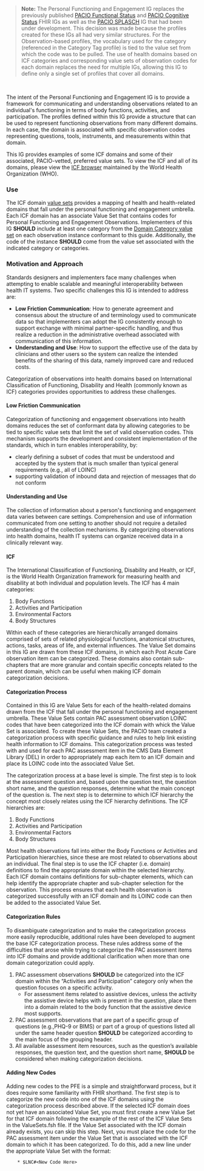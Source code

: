 <blockquote class="stu-note">
<p><b>Note:</b>
The Personal Functioning and Engagement IG replaces the previously published <a href="https://hl7.org/fhir/us/pacio-fs/index.html">PACIO Functional Status</a> and <a href="https://hl7.org/fhir/us/pacio-cs/index.html">PACIO Cognitive Status</a> FHIR IGs as well as the <a href="https://paciowg.github.io/splasch-ig/index.html">PACIO SPLASCH</a> IG that had been under development. This decision was made because the profiles created for these IGs all had very similar structures. For the Observation-based profiles, the vocabulary used for the category (referenced in the Category Tag profile) is tied to the value set from which the code was to be pulled. The use of health domains based on ICF categories and corresponding value sets of observation codes for each domain replaces the need for multiple IGs, allowing this IG to define only a single set of profiles that cover all domains.
</p>
</blockquote>
<br>

The intent of the Personal Functioning and Engagement IG is to provide a framework for communicating and understanding observations related to an individual's functioning in terms of body functions, activities, and participation. The profiles defined within this IG provide a structure that can be used to represent functioning observations from many different domains. In each case, the domain is associated with specific observation codes representing questions, tools, instruments, and measurements within that domain.

This IG provides examples of some ICF domains and some of their associated, PACIO-vetted, preferred value sets. To view the ICF and all of its domains, please view the [ICF browser](https://icd.who.int/dev11/l-icf/en) maintained by the World Health Organization (WHO).

### Use

The ICF domain [value sets](artifacts.html#5) provides a mapping of health and health-related domains that fall under the personal functioning and engagement umbrella. Each ICF domain has an associate Value Set that contains codes for Personal Functioning and Engagement Observations. Implementers of this IG **SHOULD** include at least one category from the [Domain Category value set](ValueSet-pfe-category-vs.html) on each observation instance conformant to this guide. Additionally, the code of the instance **SHOULD** come from the value set associated with the indicated category or categories. 

### Motivation and Approach

Standards designers and implementers face many challenges when attempting to enable scalable and meaningful interoperability between health IT systems. Two specific challenges this IG is intended to address are:
- **Low Friction Communication**: How to generate agreement and consensus about the structure of and terminology used to communicate data so that implementers can adopt the IG consistently enough to support exchange with minimal partner-specific handling, and thus realize a reduction in the administrative overhead associated with communication of this information.
- **Understanding and Use**: How to support the effective use of the data by clinicians and other users so the system can realize the intended benefits of the sharing of this data, namely improved care and reduced costs.

Categorization of observations into health domains based on International Classification of Functioning, Disability and Health (commonly known as ICF) categories provides opportunities to address these challenges.

#### Low Friction Communication

Categorization of functioning and engagement observations into health domains reduces the set of conformant data by allowing categories to be tied to specific value sets that limit the set of valid observation codes. This mechanism supports the development and consistent implementation of the standards, which in turn enables interoperability, by:
- clearly defining a subset of codes that must be understood and accepted by the system that is much smaller than typical general requirements (e.g., all of LOINC)
- supporting validation of inbound data and rejection of messages that do not conform

#### Understanding and Use

The collection of information about a person's functioning and engagement data varies between care settings. Comprehension and use of information communicated from one setting to another should not require a detailed understanding of the collection mechanisms. By categorizing observations into health domains, health IT systems can organize received data in a clinically relevant way.

#### ICF

The International Classification of Functioning, Disability and Health, or ICF, is the World Health Organization framework for measuring health and disability at both individual and population levels. The ICF has 4 main categories: 
1. Body Functions
2. Activities and Participation
3. Environmental Factors
4. Body Structures

Within each of these categories are hierarchically arranged domains comprised of sets of related physiological functions, anatomical structures, actions, tasks, areas of life, and external influences. The Value Set domains in this IG are drawn from these ICF domains, in which each Post Acute Care observation item can be categorized. These domains also contain sub-chapters that are more granular and contain specific concepts related to the parent domain, which can be useful when making ICF domain categorization decisions.

#### Categorization Process

Contained in this IG are Value Sets for each of the health-related domains drawn from the ICF that fall under the personal functioning and engagement umbrella. These Value Sets contain PAC assessment observation LOINC codes that have been categorized into the ICF domain with whick the Value Set is associated. To create these Value Sets, the PACIO team created a categorization process with specific guidance and rules to help link existing health information to ICF domains. This categorization process was tested with and used for each PAC assessment item in the CMS Data Element Library (DEL) in order to appropriately map each item to an ICF domain and place its LOINC code into the associated Value Set.  

The categorization process at a base level is simple. The first step is to look at the assessment question and, based upon the question text, the question short name, and the question responses, determine what the main concept of the question is. The next step is to determine to which ICF hierarchy the concept most closely relates using the ICF hierarchy definitions. The ICF hierarchies are:
1. Body Functions
2. Activities and Participation
3. Environmental Factors
4. Body Structures

Most health observations fall into either the Body Functions or Activities and Participation hierarchies, since these are most related to observations about an individual. The final step is to use the ICF chapter (i.e. domain) definitions to find the appropriate domain within the selected hierarchy. Each ICF domain contains definitions for sub-chapter elements, which can help identify the appropriate chapter and sub-chapter selection for the observation. This process ensures that each health observation is categorized successfully with an ICF domain and its LOINC code can then be added to the associated Value Set.

#### Categorization Rules

To disambiguate categorization and to make the categorization process more easily reproducible, additional rules have been developed to augment the base ICF categorization process. These rules address some of the difficulties that arose while trying to categorize the PAC assessment items into ICF domains and provide additional clarification when more than one domain categorization could apply. 

1. PAC assessment observations **SHOULD** be categorized into the ICF domain within the “Activities and Participation” category only when the question focuses on  a specific activity.
    - For assessment items related to assistive devices, unless the activity the assistive device helps with is present in the question, place them into a domain related to the body function that the assistive device most supports.
2.  PAC assessment observations that are part of a specific group of questions (e.g.,PHQ-9 or BIMS) or part of a group of questions listed all under the same header question **SHOULD** be categorized according to the main focus of the grouping header.
3. All available assessment item resources, such as the question’s available responses, the question text, and the question short name, **SHOULD** be considered when making categorization decisions. 

#### Adding New Codes

Adding new codes to the PFE is a simple and straightforward process, but it does require some familiarity with FHIR shorthand. The first step is to categorize the new code into one of the ICF domains using the categorization process described above. If the selected ICF domain does not yet have an associated Value Set, you must first create a new Value Set for that ICF domain following the example of the rest of the ICF Value Sets in the ValueSets.fsh file. If the Value Set associated with the ICF domain already exists, you can skip this step. Next, you must place the code for the PAC assessment item under the Value Set that is associated with the ICF domain to which it has been categorized. To do this, add a new line under the appropriate Value Set with the format:

		* $LNC#<New Code Here>

